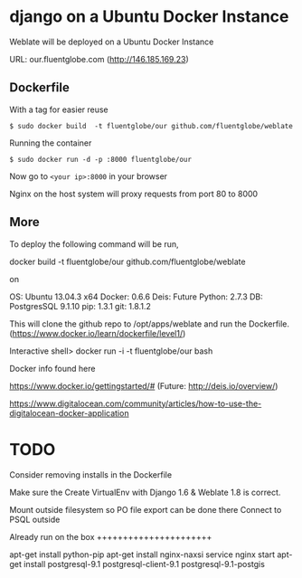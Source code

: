 django on a Ubuntu Docker Instance
=============

Weblate will be deployed on a Ubuntu Docker Instance

URL: our.fluentglobe.com (http://146.185.169.23)



Dockerfile
----------

With a tag for easier reuse

    $ sudo docker build  -t fluentglobe/our github.com/fluentglobe/weblate

Running the container

    $ sudo docker run -d -p :8000 fluentglobe/our

Now go to `<your ip>:8000` in your browser

Nginx on the host system will proxy requests from port 80 to 8000


More
----

To deploy the following command will be run,

docker build -t fluentglobe/our github.com/fluentglobe/weblate

on

OS: Ubuntu 13.04.3 x64
Docker: 0.6.6
Deis: Future
Python: 2.7.3
DB: PostgresSQL 9.1.10
pip: 1.3.1
git: 1.8.1.2


This will clone the github repo to /opt/apps/weblate and run the Dockerfile.
(https://www.docker.io/learn/dockerfile/level1/)

Interactive shell> docker run -i -t fluentglobe/our bash


Docker info found here

https://www.docker.io/gettingstarted/#
(Future: http://deis.io/overview/)

https://www.digitalocean.com/community/articles/how-to-use-the-digitalocean-docker-application



TODO
====

Consider removing installs in the Dockerfile

Make sure the Create VirtualEnv with Django 1.6 & Weblate 1.8 is correct.

Mount outside filesystem so PO file export can be done there
Connect to PSQL outside



Already run on the box
++++++++++++++++++++++

apt-get install python-pip
apt-get install nginx-naxsi
service nginx start
apt-get install postgresql-9.1 postgresql-client-9.1 postgresql-9.1-postgis
 